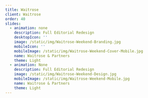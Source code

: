 ```yaml
---
title: Waitrose
client: Waitrose
order: 40
slides:
  - animation: none
    description: Full Editorial Redesign
    desktopIcon: ''
    image: /static/img/Waitrose-Weekend-Branding.jpg
    mobileIcon: ''
    mobileImage: /static/img/Waitrose-Weekend-Cover-Mobile.jpg
    name: Waitrose & Partners
    theme: Light
  - animation: None
    description: Full Editorial Redesign
    image: /static/img/Waitrose-Weekend-Design.jpg
    mobileImage: /static/img/Waitrose-Weekend-Mobile.jpg
    name: Waitrose & Partners
    theme: Light
---
```


